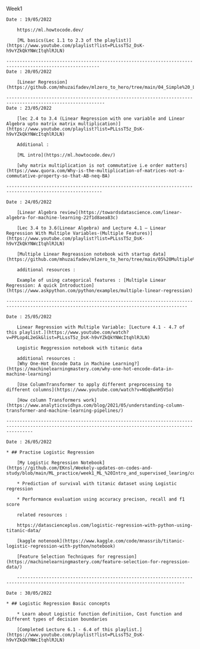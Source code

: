 Week1

    Date : 19/05/2022

        https://ml.howtocode.dev/

        [ML basics(Lec 1.1 to 2.3 of the playlist)](https://www.youtube.com/playlist?list=PLLssT5z_DsK-h9vYZkQkYNWcItqhlRJLN)

    ---------------------------------------------------------------------------------------------------------
    Date : 20/05/2022

        [Linear Regression](https://github.com/mhuzaifadev/mlzero_to_hero/tree/main/04_Simple%20_Linear_Regression)

    -----------------------------------------------------------------------------------------------------------
    Date : 23/05/2022

        [lec 2.4 to 3.4 (Linear Regression with one variable and Linear Algebra upto matrix matrix multiplication)](https://www.youtube.com/playlist?list=PLLssT5z_DsK-h9vYZkQkYNWcItqhlRJLN)

        Additional : 

        [ML intro](https://ml.howtocode.dev/)

        [why matrix multiplication is not commutative i.e order matters](https://www.quora.com/Why-is-the-multiplication-of-matrices-not-a-commutative-property-so-that-AB-neq-BA)

    ----------------------------------------------------------------------------------------------------------

    Date : 24/05/2022

        [Linear Algebra review](https://towardsdatascience.com/linear-algebra-for-machine-learning-22f1d8aea83c)

        [Lec 3.4 to 3.6(Linear Algebra) and Lecture 4.1 — Linear Regression With Multiple Variables-(Multiple Features)](https://www.youtube.com/playlist?list=PLLssT5z_DsK-h9vYZkQkYNWcItqhlRJLN)

        [Multiple Linear Regreassion notebook with startup data](https://github.com/mhuzaifadev/mlzero_to_hero/tree/main/05%20Multiple%20Linear%20Regression)

        additional resources : 

        Example of using categorical features : [Multiple Linear Regression: A quick Introduction](https://www.askpython.com/python/examples/multiple-linear-regression)

    ------------------------------------------------------------------------------------------------------------------------------------------

    Date : 25/05/2022

        Linear Regression with Multiple Variable: [Lecture 4.1 - 4.7 of this playlist.](https://www.youtube.com/watch?v=PPLop4L2eGk&list=PLLssT5z_DsK-h9vYZkQkYNWcItqhlRJLN)

        Logistic Reggression notebook with titanic data

        additional resources :
        [Why One-Hot Encode Data in Machine Learning?](https://machinelearningmastery.com/why-one-hot-encode-data-in-machine-learning)

        [Use ColumnTransformer to apply different preprocessing to different columns](https://www.youtube.com/watch?v=NGq8wnH5VSo)

        [How column Transformers work](https://www.analyticsvidhya.com/blog/2021/05/understanding-column-transformer-and-machine-learning-pipelines/)

    ------------------------------------------------------------------------------------------------------------------------------------------------------

    Date : 26/05/2022

    * ## Practise Logistic Regression

        [My Logistic Regression Notebook](https://github.com/EKnsl/Weekely-updates-on-codes-and-study/blob/main/ML_practice/week1_ML_%20Intro_and_supervised_learing/code/Logistic_Regression.ipynb)

        * Prediction of survival with titanic dataset using Logistic regression 

        * Performance evaluation using accuracy precison, recall and f1 score

        related resources : 

        https://datascienceplus.com/logistic-regression-with-python-using-titanic-data/

        [kaggle notenook](https://www.kaggle.com/code/mnassrib/titanic-logistic-regression-with-python/notebook)

        [Feature Selection Techniques for regression](https://machinelearningmastery.com/feature-selection-for-regression-data/)

        -------------------------------------------------------------------------------------------------------------------------------------

    Date : 30/05/2022

    * ## Logistic Regression Basic concepts

        * Learn about Logistic function definitiion, Cost function and Different types of decision boundaries

        [Completed Lecture 6.1 - 6.4 of this playlist.](https://www.youtube.com/playlist?list=PLLssT5z_DsK-h9vYZkQkYNWcItqhlRJLN)
